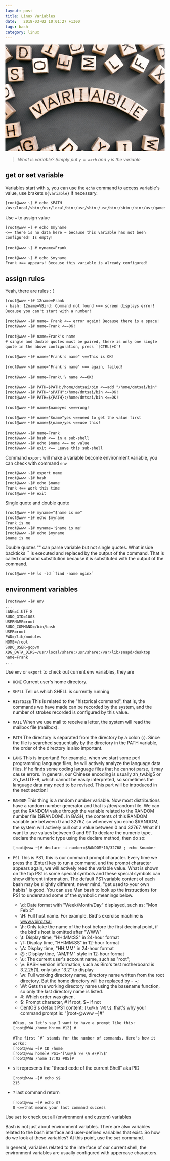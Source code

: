```yaml
---
layout: post
title: Linux Variables
date:   2018-03-02 10:01:27 +1300
tags: bash
category: linux
---
```

![image-1](\assets\images\2018-03-02-linux-variables-1.jpeg)

> *What is variable? Simply put `y = ax+b` and `y` is the variable*

<!--more-->


## get or set variable


Variables start with `$`, you can use the `echo` command to access variable's value, use brakets `${variable}` if necessary.

```
[root@www ~] # echo $PATH
/usr/local/sbin:/usr/local/bin:/usr/sbin:/usr/bin:/sbin:/bin:/usr/games:/usr/local/games:/snap/bin
```

Use `=` to assign value

```
[root@www ~] # echo $myname
<== there is no data here ~ because this variable has not been configured! Is empty!

[root@www ~] # myname=Frank

[root@www ~] # echo $myname
Frank <== appears! Because this variable is already configured!
```


## assign rules

Yeah, there are rules : (

```
[root@www ~]# 12name=Frank
- bash: 12name=VBird: Command not found <== screen displays error! Because you can't start with a number!

[root@www ~]# name= Frank <== error again! Because there is a space!
[root@www ~]# name=Frank <==OK!

[root@www ~]# name=Frank's name
# single and double quotes must be paired, there is only one single quote in the above configuration, press `[CTRL]+C`!

[root@www ~]# name="Frank's name" <==This is OK!

[root@www ~]# name='Frank's name' <== again, failed!

[root@www ~]# name=Frank\'\ name <==OK!

[root@www ~]# PATH=$PATH:/home/dmtsai/bin <==add "/home/dmtsai/bin" 
[root@www ~]# PATH="$PATH":/home/dmtsai/bin <==OK!
[root@www ~]# PATH=${PATH}:/home/dmtsai/bin <==OK!

[root@www ~]# name=$nameyes <==wrong!

[root@www ~]# name="$name"yes <==need to get the value first
[root@www ~]# name=${name}yes <==use this!

[root@www ~]# name=Frank
[root@www ~]# bash <== in a sub-shell
[root@www ~]# echo $name <== no value
[root@www ~]# exit <== Leave this sub-shell
```

Command `export` will make a variable become environment variable, you can check with command `env`

```
[root@www ~]# export name
[root@www ~]# bash
[root@www ~]# echo $name
Frank <== work this time
[root@www ~]# exit 
```

Single quote and double quote

```
[root@www ~]# myname="$name is me"
[root@www ~]# echo $myname
Frank is me
[root@www ~]# myname='$name is me'
[root@www ~]# echo $myname
$name is me
```

Double quotes "" can parse variable but not single quotes. What inside backticks `` is executed and replaced by the output of the command. That is called command substitution because it is substituted with the output of the command.

```
[root@www ~]# ls -ld `find -name nginx`

```


## environment variables

```
[root@www ~]# env
...
LANG=C.UTF-8
SUDO_GID=1003
USERNAME=root
SUDO_COMMAND=/bin/bash
USER=root
PWD=/lib/modules
HOME=/root
SUDO_USER=gcpvm
XDG_DATA_DIRS=/usr/local/share:/usr/share:/var/lib/snapd/desktop
name=Frank
...

```

Use `env` or `export` to check out current env variables, they are

- `HOME` Current user's home directory. 
- `SHELL` Tell us which SHELL is currently running
- `HISTSIZE` This is related to the "historical command", that is, the commands we have made can be recorded by the system, and the number of strokes recorded is configured by this value.
- `MAIL` When we use mail to receive a letter, the system will read the mailbox file (mailbox).
- `PATH` The directory is separated from the directory by a colon (:). Since the file is searched sequentially by the directory in the PATH variable, the order of the directory is also important.
- `LANG` This is important! For example, when we start some perl programming language files, he will actively analyze the language data files. If he finds some coding language files that he cannot parse, it may cause errors. In general, our Chinese encoding is usually zh_tw.big5 or zh_tw.UTF-8, which cannot be easily interpreted, so sometimes the language data may need to be revised. This part will be introduced in the next section!
- `RANDOM` This thing is a random number variable. Now most distributions have a random number generator and that is /dev/random file. We can get the RANDOM value through the variable related to the RANDOM number file ($RANDOM). In BASH, the contents of this RANDOM variable are between 0 and 32767, so whenever you echo $RANDOM, the system will actively pull out a value between 0 and 32767. What if I want to use values between 0 and 9? To declare the numeric type, declare the numeric type using the declare method, then do so:

    ```
    [root@www ~]# declare -i number=$RANDOM*10/32768 ; echo $number
    ```




- `PS1` This is PS1, this is our command prompt character. Every time we press the [Enter] key to run a command, and the prompt character appears again, we will actively read the variable value. What is shown on the top PS1 is some special symbols and these special symbols can show different information. The default PS1 variable content of each bash may be slightly different, never mind, "get used to your own habits" is good. You can use Man bash to look up the instructions for PS1 to understand some of the symbolic meanings below.
    - \d: Date format with "Week/Month/Day" displayed, such as: "Mon Feb 2"
    - \H: Full host name. For example, Bird's exercise machine is www.vbird.tsai
    - \h: Only take the name of the host before the first decimal point, if the bird's host is omitted after "WWW"
    - \t: Display time, "HH:MM:SS" in 24-hour format
    - \T: Display time, "HH:MM:SS" in 12-hour format
    - \A: Display time, "HH:MM" in 24-hour format
    - \@ : Display time, "AM/PM" style in 12-hour format
    - \u: The current user's account name, such as "root";
    - \v: BASH version information, such as Bird's test motherboard is 3.2.25(1), only take "3.2" to display
    - \w: Full working directory name, directory name written from the root directory. But the home directory will be replaced by - ~;
    - \W: Gets the working directory name using the basename function, so only the last directory name is listed.
    - \#: Which order was given.
    - \$: Prompt character, # if root, $~ if not
    - CentOS's default PS1 content: `[\u@\h \W]\$`. that's why your command prompt is: "[root-@www ~]#"

    ```
    #Okay, so let's say I want to have a prompt like this:
    [root@WWW /home hh:mm #12] #

    #The first `#` stands for the number of commands. Here's how it works:
    [root@www ~]# CD /home
    [root@www home]# PS1='[\u@\h \w \A #\#]\$'
    [root@WWW /home 17:02 #85]#
    ```


- `$` it represents the "thread code of the current Shell" aka PID
    ```
    [root@www ~]# echo $$
    215
    ```


- `?` last command return
    ```
    [root@www ~]# echo $?
    0 <==that means your last command success
    ```


Use `set` to check out all (environment and custom) variables

Bash is not just about environment variables. There are also variables related to the bash interface and user-defined variables that exist. So how do we look at these variables? At this point, use the `set` command. 

In general, variables related to the interface of our current shell, the environment variables are usually configured with uppercase characters.